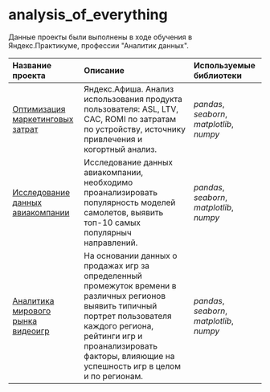 # analysis_of_everything
Данные проекты были выполнены в ходе обучения в Яндекс.Практикуме, профессии "Аналитик данных". 

| Название проекта | Описание | Используемые библиотеки | 
| :---------------------- | :---------------------- | :---------------------- |
| [Оптимизация маркетинговых затрат](https://github.com/isalina/analysis_of_everything/tree/master/optimization_of_marketing_costs) | Яндекс.Афиша. Анализ использования продукта пользователя: ASL, LTV, CAC, ROMI по затратам по устройству, источнику привлечения и когортный анализ. | *pandas*, *seaborn*, *matplotlib*, *numpy* |
| [Исследование данных авиакомпании](https://github.com/isalina/analysis_of_everything/tree/master/avia_project) | Исследование данных авиакомпании, необходимо проанализировать популярность моделей самолетов, выявить топ-10 самых популярныч направлений. | *pandas*, *seaborn*, *matplotlib*, *numpy* |
| [Аналитика мирового рынка видеоигр](https://github.com/isalina/analysis_of_everything/tree/master/the_games_market) | На основании данных о продажах игр за определенный промежуток времени в различных регионов выявить типичный портрет пользователя каждого региона, рейтинги игр и проанализировать факторы, влияющие на успешность игр в целом и по регионам. | *pandas*, *seaborn*, *matplotlib*, *numpy* |
